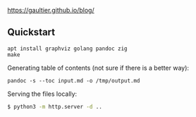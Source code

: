 https://gaultier.github.io/blog/


## Quickstart

```
apt install graphviz golang pandoc zig
make
```

Generating table of contents (not sure if there is a better way):

```
pandoc -s --toc input.md -o /tmp/output.md
```

Serving the files locally:

```sh
$ python3 -m http.server -d ..
```
